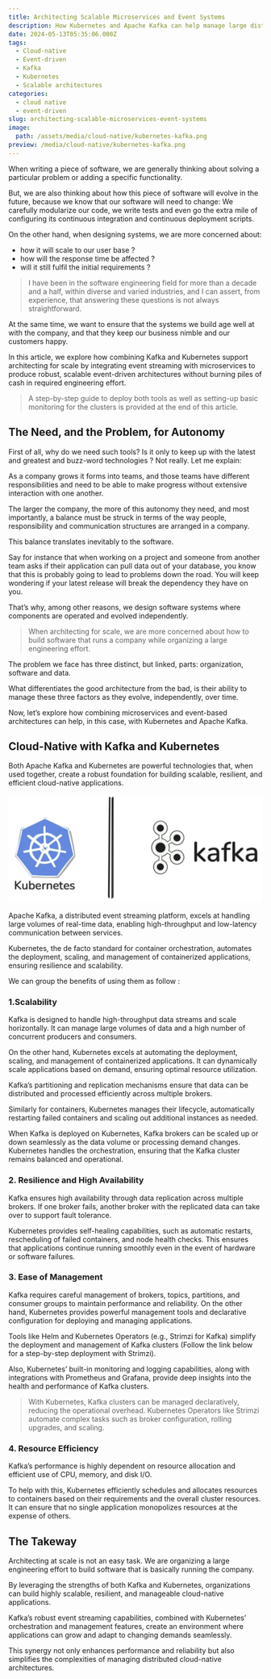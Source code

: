 ```yaml
---
title: Architecting Scalable Microservices and Event Systems
description: How Kubernetes and Apache Kafka can help manage large distributed systems
date: 2024-05-13T05:35:06.000Z
tags:
  - Cloud-native
  - Event-driven
  - Kafka
  - Kubernetes
  - Scalable architectures
categories:
  - cloud native
  - event-driven
slug: architecting-scalable-microservices-event-systems
image:
  path: /assets/media/cloud-native/kubernetes-kafka.png
preview: /media/cloud-native/kubernetes-kafka.png
---
```


When writing a piece of software, we are generally thinking about solving a
particular problem or adding a specific functionality.

But, we are also thinking about how this piece of software will evolve in the
future, because we know that our software will need to change: We carefully
modularize our code, we write tests and even go the extra mile of configuring
its continuous integration and continuous deployment scripts.

On the other hand, when designing systems, we are more concerned about:

- how it will scale to our user base ?
- how will the response time be affected ?
- will it still fulfil the initial requirements ?

> I have been in the software engineering field for more than a decade and a
> half, within diverse and varied industries, and I can assert, from experience,
> that answering these questions is not always straightforward.

At the same time, we want to ensure that the systems we build age well at with
the company, and that they keep our business nimble and our customers happy.

In this article, we explore how combining Kafka and Kubernetes support
architecting for scale by integrating event streaming with microservices to
produce robust, scalable event-driven architectures without burning piles of
cash in required engineering effort.

> A step-by-step guide to deploy both tools as well as setting-up basic
> monitoring for the clusters is provided at the end of this article.

## The Need, and the Problem, for Autonomy

First of all, why do we need such tools? Is it only to keep up with the latest
and greatest and buzz-word technologies ? Not really. Let me explain:

As a company grows it forms into teams, and those teams have different
responsibilities and need to be able to make progress without extensive
interaction with one another.

The larger the company, the more of this autonomy they need, and most
importantly, a balance must be struck in terms of the way people, responsibility
and communication structures are arranged in a company.

This balance translates inevitably to the software.

Say for instance that when working on a project and someone from another team
asks if their application can pull data out of your database, you know that this
is probably going to lead to problems down the road. You will keep wondering if
your latest release will break the dependency they have on you.

That’s why, among other reasons, we design software systems where components are
operated and evolved independently.

> When architecting for scale, we are more concerned about how to build software
> that runs a company while organizing a large engineering effort.

The problem we face has three distinct, but linked, parts: organization,
software and data.

What differentiates the good architecture from the bad, is their ability to manage these three factors as they evolve, independently, over time.

Now, let’s explore how combining microservices and event-based architectures can
help, in this case, with Kubernetes and Apache Kafka.

## Cloud-Native with Kafka and Kubernetes

Both Apache Kafka and Kubernetes are powerful technologies that, when used
together, create a robust foundation for building scalable, resilient, and
efficient cloud-native applications.

![Kubernetes & Apache Kafka](/assets/media/cloud-native/kubernetes-kafka.png)

Apache Kafka, a distributed event streaming platform, excels at handling large
volumes of real-time data, enabling high-throughput and low-latency
communication between services.

Kubernetes, the de facto standard for container orchestration, automates the
deployment, scaling, and management of containerized applications, ensuring
resilience and scalability.

We can group the benefits of using them as follow :

### 1.Scalability

Kafka is designed to handle high-throughput data streams and scale horizontally.
It can manage large volumes of data and a high number of concurrent producers
and consumers.

On the other hand, Kubernetes excels at automating the deployment, scaling, and
management of containerized applications. It can dynamically scale applications
based on demand, ensuring optimal resource utilization.

Kafka’s partitioning and replication mechanisms ensure that data can be
distributed and processed efficiently across multiple brokers.

Similarly for containers, Kubernetes manages their lifecycle, automatically
restarting failed containers and scaling out additional instances as needed.

When Kafka is deployed on Kubernetes, Kafka brokers can be scaled up or down
seamlessly as the data volume or processing demand changes. Kubernetes handles
the orchestration, ensuring that the Kafka cluster remains balanced and
operational.

### 2. Resilience and High Availability

Kafka ensures high availability through data replication across multiple
brokers. If one broker fails, another broker with the replicated data can take
over to support fault tolerance.

Kubernetes provides self-healing capabilities, such as automatic restarts,
rescheduling of failed containers, and node health checks. This ensures that
applications continue running smoothly even in the event of hardware or software
failures.

### 3. Ease of Management

Kafka requires careful management of brokers, topics, partitions, and consumer
groups to maintain performance and reliability. On the other hand, Kubernetes
provides powerful management tools and declarative configuration for deploying
and managing applications.

Tools like Helm and Kubernetes Operators (e.g., Strimzi for Kafka) simplify the
deployment and management of Kafka clusters (Follow the link below for a
step-by-step deployment with Strimzi).

Also, Kubernetes’ built-in monitoring and logging capabilities, along with
integrations with Prometheus and Grafana, provide deep insights into the health
and performance of Kafka clusters.

> With Kubernetes, Kafka clusters can be managed declaratively, reducing the
> operational overhead. Kubernetes Operators like Strimzi automate complex tasks
> such as broker configuration, rolling upgrades, and scaling.

### 4. Resource Efficiency

Kafka’s performance is highly dependent on resource allocation and efficient use of CPU, memory, and disk I/O.

To help with this, Kubernetes efficiently schedules and allocates resources to containers based on their requirements and the overall cluster resources. It can ensure that no single application monopolizes resources at the expense of others.

## The Takeway

Architecting at scale is not an easy task. We are organizing a large engineering
effort to build software that is basically running the company.

By leveraging the strengths of both Kafka and Kubernetes, organizations can
build highly scalable, resilient, and manageable cloud-native applications.

Kafka’s robust event streaming capabilities, combined with Kubernetes’
orchestration and management features, create an environment where applications
can grow and adapt to changing demands seamlessly.

This synergy not only enhances performance and reliability but also simplifies
the complexities of managing distributed cloud-native architectures.
